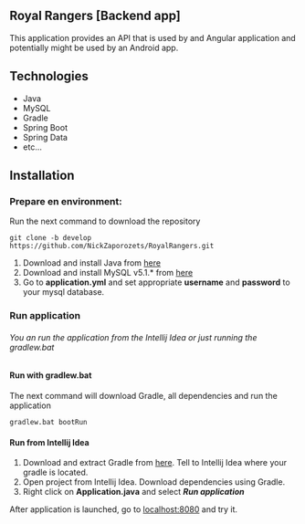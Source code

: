 ## Royal Rangers [Backend app]

This application provides an API that is used by and Angular application and potentially might be used by an Android app.

## Technologies

* Java
* MySQL
* Gradle
* Spring Boot
* Spring Data
* etc...

## Installation

### Prepare en environment:

Run the next command to download the repository

```
git clone -b develop https://github.com/NickZaporozets/RoyalRangers.git
```

1. Download and install Java from [here](http://www.oracle.com/technetwork/java/javase/downloads/jdk8-downloads-2133151.html)
1. Download and install MySQL v5.1.* from [here](http://www.mysql.ru/download/)
1. Go to **application.yml** and set appropriate **username** and **password** to your mysql database.

### Run application

###### You an run the application from the *Intellij Idea* or just running the *gradlew.bat*

#### Run with gradlew.bat

The next command will download Gradle, all dependencies and run the application

```
gradlew.bat bootRun
```

#### Run from Intellij Idea

1. Download and extract Gradle from [here](https://services.gradle.org/distributions/gradle-3.4.1-bin.zip). Tell to Intellij Idea where your gradle is located.
1. Open project from Intellij Idea. Download dependencies using Gradle.
1. Right click on **Application.java** and select _**Run application**_

After application is launched, go to [localhost:8080](http://localhost:8080/) and try it.